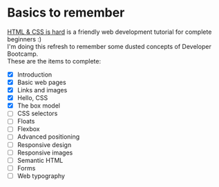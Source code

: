 # Basics to remember
[HTML & CSS is hard](https://internetingishard.netlify.app/) is a friendly web development tutorial for complete beginners :) <br/>
I'm doing this refresh to remember some dusted concepts of Developer Bootcamp. <br/>
These are the items to complete:
- [x] Introduction
- [x] Basic web pages
- [x] Links and images
- [x] Hello, CSS
- [x] The box model
- [ ] CSS selectors
- [ ] Floats
- [ ] Flexbox
- [ ] Advanced positioning
- [ ] Responsive design
- [ ] Responsive images
- [ ] Semantic HTML
- [ ] Forms
- [ ] Web typography
